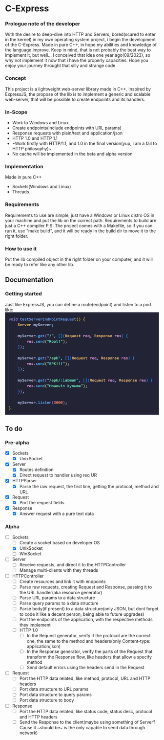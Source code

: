# C-Express
### Prologue note of the developer
With the desire to deep-dive into HTTP and Servers, bored(scared to enter in the kernel) in my own operating system project, i begin the development of the C-Express. 
Made in pure C++, in hope my abilities and knowledge of the language improve.
Keep in mind, that is not probably the best way to implement it, but well... I conceived that idea one year ago(09/2023), so why not implement it now that i have the properly capacities.
Hope you enjoy your journey throught that silly and strange code

### Concept
This project is a lightweight web-server library made in C++. 
Inspired by ExpressJS, the propose of the lib is to implement a generic and scalable web-server, that will be possible to create endpoints and its handlers.

### In-Scope
- Work to Windows and Linux
- Create endpoints(include endpoints with URL params)
- Response requests with plain/text and application/json
- HTTP 1.0 and HTTP 1.1
- ~Work firstly with HTTP/1.1, and 1.0 in the final version(yup, i am a fail to HTTP philosophy)~
- No cache will be implemented in the beta and alpha version

### Implementation
Made in pure C++
- Sockets(Windows and Linux)
- Threads

### Requirements
Requirements to use are simple, just have a Windows or Linux distro OS in your machine and put the lib on the correct path.
Requirements to build are just a C++ compiler
P.S: The project comes with a Makefile, so if you can run it, use "make build", and it will be ready in the build dir to move it to the right folder.

### How to use it
Put the lib compiled object in the right folder on your computer, and it will be ready to refer like any other lib.

## Documentation
### Getting started
Just like ExpressJS, you can define a route(endpoint) and listen to a port like:
![Getting started](docs/images/doc1.png)

## To do
### Pre-alpha
- [x] Sockets
  - [x] UnixSocket
- [x] Server
  - [x] Routes definition
  - [x] Direct request to handler using req UR
- [x] HTTPParser
  - [x] Parse the raw request, the first line, getting the protocol, method and URL
- [x] Request
  - [x] Port the request fields
- [x] Response
  - [x] Answer request with a pure text data

### Alpha
- [ ] Sockets
  - [ ] Create a socket based on developer OS 
  - [x] UnixSocket
  - [ ] WinSocket
- [ ] Server
  - [ ] Receive requests, and direct it to the HTTPController
  - [ ] Manage multi-clients with they threads
- [ ] HTTPController
  - [ ] Create resources and link it with endpoints
  - [ ] Parse raw requests, creating Request and Response, passing it to the URL handler(aka resource generator)
  - [ ] Parse URL params to a data structure
  - [ ] Parse query params to a data structure
  - [ ] Parse body(if present) to a data structure(only JSON, but dont forget to code it like a decent person, being able to future upgrades)
  - [ ] Port the endpoints of the application, with the respective methods they implement
  - [ ] HTTP 1.0
    - [ ] In the Request generator, verify if the protocol are the correct one, the same to the method and headers(only Content-type: application/json)
    - [ ] In the Response generator, verify the parts of the Request that transform the Response flow, like headers that allow a specify method
    - [ ] Send default errors using the headers send in the Request
- [ ] Request
  - [ ] Port the HTTP data related, like method, protocol, URL and HTTP headers 
  - [ ] Port data structure to URL params
  - [ ] Port data structure to query params
  - [ ] Port data structure to body
- [ ] Response
  - [ ] Port the HTTP data related, like status code, status desc, protocol and HTTP headers
  - [ ] Send the Response to the client(maybe using something of Server? Cause it ~should be~ is the only capable to send data through network)
